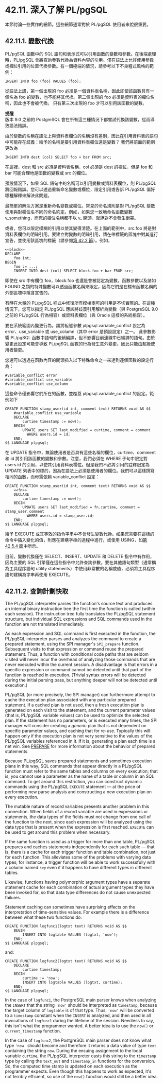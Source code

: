 # 42.11. 深入了解 PL/pgSQL

本節討論一些實作的細節，這些細節通常對於 PL/pgSQL 使用者來說很重要。

## 42.11.1. 變數代換

PL/pgSQL 函數中的 SQL 語句和表示式可以引用函數的變數和參數。在後端處理時，PL/pgSQL 會將查詢參數代換為資料內容的引用。僅在語法上允許使用參數或欄位引用的位置代換參數。有一個極端的情況，請參考以下不良程式風格的範例：

```text
INSERT INTO foo (foo) VALUES (foo);
```

從語法上講，第一個出現的 foo 必須是一個資料表名稱，因此即使該函數具有一個名為 foo 的變數，也不能將其代換。第二個出現的 foo 必須是資料表的欄位名稱，因此也不會被代換。 只有第三次出現的 foo 才可以引用該函數的變數。

**提醒**  
版本 9.0 之前的 PostgreSQL 會在所有這三種情況下都嘗試代換該變數，從而導致語法錯誤。

由於變數的名稱在語法上與資料表欄位的名稱沒有差別，因此在引用資料表的語句中可能存在歧義：給予的名稱是要引用資料表欄位還是變數？ 我們將前面的範例更改為

```text
INSERT INTO dest (col) SELECT foo + bar FROM src;
```

在這裡，dest 和 src 必須是資料表名稱，col 必須是 dest 的欄位，但是 foo 和 bar 可能合理地是函數的變數或 src 的欄位。

預設情況下，如果 SQL 語句中的名稱可以引用變數或資料表欄位，則 PL/pgSQL 將回報錯誤。您可以透過重新命名變數或欄位，限定引用或告訴 PL/pgSQL 偏好哪種解釋來解決此問題。

最簡單的解決方案是重新命名變數或欄位。常見的命名規則是對 PL/pgSQL 變數使用與對欄位名不同的命名約定。例如，如果您一致地命名函數變數 v_something，而您的欄位名稱都不以 v_ 開頭，就絕對不會發生衝突。

或者，您可以限定模糊的引用以使其變得清楚。在上面的範例中，src.foo 將是對資料表欄位的明確引用。要建立對變數的明確引用，請在帶標籤的區塊中對其進行宣告，並使用該區塊的標籤（請參閱[第 42.2 節](structure-of-pl-pgsql.md)）。例如，

```text
<<block>>
DECLARE
    foo int;
BEGIN
    foo := ...;
    INSERT INTO dest (col) SELECT block.foo + bar FROM src;
```

即使在 src 中有欄位 foo，block.foo 也還是會被認定為變數。函數參數以及諸如 FOUND 之類的特殊變數可以透過函數名稱來限定，因為它們是在標有函數名稱的外部區塊中隱含宣告的。

有時在大量的 PL/pgSQL 程式中修復所有模棱兩可的引用是不切實際的。在這種情況下，您可以指定 PL/pgSQL 應該將歧義引用解析為變數（與 PostgreSQL 9.0 之前的 PL/pgSQL 行為相容）或資料表欄位（與 Oracle 這樣的系統相容）。

要在系統範圍內變更行為，請將組態參數 plpgsql.variable\_conflict 設定為 error、use\_variable 或 use\_column（其中 error 是預設設定）之一。 此參數影響 PL/pgSQL 函數中語句的後續編譯，但不影響目前連線中已編譯的語句。由於變更此設定可能會導致 PL/pgSQL 函數的行為發生意外變更，因此只能由超級使用者變更。

您還可以透過在函數內容的開頭插入以下特殊命令之一來達到逐個函數的設定行為：

```text
#variable_conflict error
#variable_conflict use_variable
#variable_conflict use_column
```

這些命令僅影響它們所在的函數，並覆蓋 plpgsql.variable\_conflict 的設定。範例如下

```text
CREATE FUNCTION stamp_user(id int, comment text) RETURNS void AS $$
    #variable_conflict use_variable
    DECLARE
        curtime timestamp := now();
    BEGIN
        UPDATE users SET last_modified = curtime, comment = comment
          WHERE users.id = id;
    END;
$$ LANGUAGE plpgsql;
```

在 UPDATE 指令中，無論使用者是否具有這些名稱的欄位，curtime、comment 和 id 將引用該函數的變數和參數。注意，我們必須在 WHERE 子句中限定對 users.id 的引用，以使其引用資料表欄位。但是我們不必將引用的註釋限定為 UPDATE 列表中的標的，因為在語法上必須是使用者的欄位。我們可以這樣撰寫相同的函數，而毋需依賴 variable\_conflict 設定：

```text
CREATE FUNCTION stamp_user(id int, comment text) RETURNS void AS $$
    <<fn>>
    DECLARE
        curtime timestamp := now();
    BEGIN
        UPDATE users SET last_modified = fn.curtime, comment = stamp_user.comment
          WHERE users.id = stamp_user.id;
    END;
$$ LANGUAGE plpgsql;
```

給予 EXECUTE 或其等效的指令字串中不會發生變數代換。如果您需要在這樣的命令中插入變化的值，則應在建構字串的過程中進行，或使用 USING，如[第 42.5.4 節](42.5.-basic-statements.md#42-5-4-executing-dynamic-commands)中所示。

目前，變數代換僅在 SELECT、INSERT、UPDATE 和 DELETE 指令中有作用，因為主要的 SQL 引擎僅在這些指令中允許查詢參數。要在其他語句類型（通常稱為工具程序語句 utility statements）中使用非常數的名稱或值，必須將工具程序語句建構為字串再使用 EXECUTE。

## 42.11.2. 查詢計劃快取

The PL/pgSQL interpreter parses the function's source text and produces an internal binary instruction tree the first time the function is called \(within each session\). The instruction tree fully translates the PL/pgSQL statement structure, but individual SQL expressions and SQL commands used in the function are not translated immediately.

As each expression and SQL command is first executed in the function, the PL/pgSQL interpreter parses and analyzes the command to create a prepared statement, using the SPI manager's `SPI_prepare` function. Subsequent visits to that expression or command reuse the prepared statement. Thus, a function with conditional code paths that are seldom visited will never incur the overhead of analyzing those commands that are never executed within the current session. A disadvantage is that errors in a specific expression or command cannot be detected until that part of the function is reached in execution. \(Trivial syntax errors will be detected during the initial parsing pass, but anything deeper will not be detected until execution.\)

PL/pgSQL \(or more precisely, the SPI manager\) can furthermore attempt to cache the execution plan associated with any particular prepared statement. If a cached plan is not used, then a fresh execution plan is generated on each visit to the statement, and the current parameter values \(that is, PL/pgSQL variable values\) can be used to optimize the selected plan. If the statement has no parameters, or is executed many times, the SPI manager will consider creating a _generic_ plan that is not dependent on specific parameter values, and caching that for re-use. Typically this will happen only if the execution plan is not very sensitive to the values of the PL/pgSQL variables referenced in it. If it is, generating a plan each time is a net win. See [PREPARE](https://www.postgresql.org/docs/12/sql-prepare.html) for more information about the behavior of prepared statements.

Because PL/pgSQL saves prepared statements and sometimes execution plans in this way, SQL commands that appear directly in a PL/pgSQL function must refer to the same tables and columns on every execution; that is, you cannot use a parameter as the name of a table or column in an SQL command. To get around this restriction, you can construct dynamic commands using the PL/pgSQL `EXECUTE` statement — at the price of performing new parse analysis and constructing a new execution plan on every execution.

The mutable nature of record variables presents another problem in this connection. When fields of a record variable are used in expressions or statements, the data types of the fields must not change from one call of the function to the next, since each expression will be analyzed using the data type that is present when the expression is first reached. `EXECUTE` can be used to get around this problem when necessary.

If the same function is used as a trigger for more than one table, PL/pgSQL prepares and caches statements independently for each such table — that is, there is a cache for each trigger function and table combination, not just for each function. This alleviates some of the problems with varying data types; for instance, a trigger function will be able to work successfully with a column named `key` even if it happens to have different types in different tables.

Likewise, functions having polymorphic argument types have a separate statement cache for each combination of actual argument types they have been invoked for, so that data type differences do not cause unexpected failures.

Statement caching can sometimes have surprising effects on the interpretation of time-sensitive values. For example there is a difference between what these two functions do:

```text
CREATE FUNCTION logfunc1(logtxt text) RETURNS void AS $$
    BEGIN
        INSERT INTO logtable VALUES (logtxt, 'now');
    END;
$$ LANGUAGE plpgsql;
```

and:

```text
CREATE FUNCTION logfunc2(logtxt text) RETURNS void AS $$
    DECLARE
        curtime timestamp;
    BEGIN
        curtime := 'now';
        INSERT INTO logtable VALUES (logtxt, curtime);
    END;
$$ LANGUAGE plpgsql;
```

In the case of `logfunc1`, the PostgreSQL main parser knows when analyzing the `INSERT` that the string `'now'` should be interpreted as `timestamp`, because the target column of `logtable` is of that type. Thus, `'now'` will be converted to a `timestamp` constant when the `INSERT` is analyzed, and then used in all invocations of `logfunc1` during the lifetime of the session. Needless to say, this isn't what the programmer wanted. A better idea is to use the `now()` or `current_timestamp` function.

In the case of `logfunc2`, the PostgreSQL main parser does not know what type `'now'` should become and therefore it returns a data value of type `text` containing the string `now`. During the ensuing assignment to the local variable `curtime`, the PL/pgSQL interpreter casts this string to the `timestamp` type by calling the `text_out` and `timestamp_in` functions for the conversion. So, the computed time stamp is updated on each execution as the programmer expects. Even though this happens to work as expected, it's not terribly efficient, so use of the `now()` function would still be a better idea.

